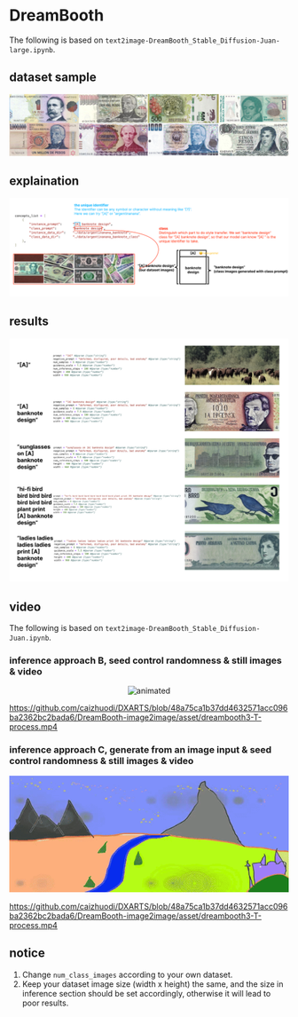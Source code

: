 # DreamBooth

The following is based on `text2image-DreamBooth_Stable_Diffusion-Juan-large.ipynb`.

## dataset sample
![image](https://github.com/caizhuodi/DXARTS/blob/main/DreamBooth-image2image/asset/dreambooth0-J-datasetsample.png)

## explaination
![image](https://github.com/caizhuodi/DXARTS/blob/main/DreamBooth-image2image/asset/dreambooth1-J.jpg)

## results
![image](https://github.com/caizhuodi/DXARTS/blob/main/DreamBooth-image2image/asset/dreambooth2-J.jpg)

## video

The following is based on `text2image-DreamBooth_Stable_Diffusion-Juan.ipynb`.

### inference approach B, seed control randomness & still images & video
<p align="center">
  <img src="DreamBooth-image2image/asset/dreambooth3-J-process-output_video_converted.gif" alt="animated" />
</p>

https://github.com/caizhuodi/DXARTS/blob/48a75ca1b37dd4632571acc096ba2362bc2bada6/DreamBooth-image2image/asset/dreambooth3-T-process.mp4

### inference approach C, generate from an image input & seed control randomness & still images & video
<p align="center">
  <img src="DreamBooth-image2image/asset/dreambooth3-J-process-output_video_converted_C.gif" alt="animated" />
</p>

https://github.com/caizhuodi/DXARTS/blob/48a75ca1b37dd4632571acc096ba2362bc2bada6/DreamBooth-image2image/asset/dreambooth3-T-process.mp4

## notice
1. Change `num_class_images` according to your own dataset.
2. Keep your dataset image size (width x height) the same, and the size in inference section should be set accordingly, otherwise it will lead to poor results.